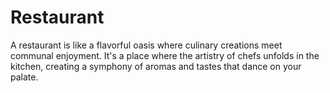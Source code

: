 # Restaurant
A restaurant is like a flavorful oasis where culinary creations meet communal enjoyment. It's a place where the artistry of chefs unfolds in the kitchen, creating a symphony of aromas and tastes that dance on your palate. 
